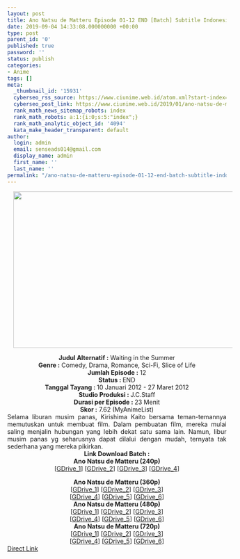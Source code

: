 ```yaml
---
layout: post
title: Ano Natsu de Matteru Episode 01-12 END [Batch] Subtitle Indonesia
date: 2019-09-04 14:33:08.000000000 +00:00
type: post
parent_id: '0'
published: true
password: ''
status: publish
categories:
- Anime
tags: []
meta:
  _thumbnail_id: '15931'
  cyberseo_rss_source: https://www.ciunime.web.id/atom.xml?start-index=3451&max-results=150
  cyberseo_post_link: https://www.ciunime.web.id/2019/01/ano-natsu-de-matteru-episode-01-12-end.html
  rank_math_news_sitemap_robots: index
  rank_math_robots: a:1:{i:0;s:5:"index";}
  rank_math_analytic_object_id: '4094'
  kata_make_header_transparent: default
author:
  login: admin
  email: senseads014@gmail.com
  display_name: admin
  first_name: ''
  last_name: ''
permalink: "/ano-natsu-de-matteru-episode-01-12-end-batch-subtitle-indonesia/"
---
```

<div class="separator" style="clear: both; text-align: center;"><a href="https://3.bp.blogspot.com/-iKSS3GYgwTU/XCzRaYsYUkI/AAAAAAAAF-Y/bVACAXH8ag8snxSi9ajmpal6x26OFD5YgCLcBGAs/s1600/Ano%2BNatsu%2Bde%2BMatteru.jpg" imageanchor="1" style="margin-left: 1em; margin-right: 1em;"><img border="0" data-original-height="720" data-original-width="1280" height="360" src="{{ site.baseurl }}/assets/2019/09/Ano%2BNatsu%2Bde%2BMatteru.jpg" width="640" /></a></div>
<p>
<div style="text-align: center;"><b>Judul Alternatif :</b> Waiting in the Summer</div>
<div style="text-align: center;"><b><b>Genre :</b></b> Comedy, Drama, Romance, Sci-Fi, Slice of Life</div>
<div style="text-align: center;"><b>Jumlah Episode :</b> 12<br /><b>Status :&nbsp;</b>END<br /><b>Tanggal Tayang : </b><b></b>10 Januari 2012 - 27 Maret 2012<br /><b>Studio Produksi : </b><b></b>J.C.Staff<br /><b>Durasi per Episode :&nbsp;</b>23 Menit</div>
<div style="text-align: center;"><b>Skor :</b> 7.62 (MyAnimeList)</div>
<div style="text-align: justify;"></div>
<div style="text-align: justify;">Selama liburan musim panas, Kirishima Kaito bersama teman-temannya memutuskan untuk membuat film. Dalam pembuatan film, mereka mulai saling menjalin hubungan yang lebih dekat satu sama lain. Namun, libur musim panas yg seharusnya dapat dilalui dengan mudah, ternyata tak sederhana yang mereka pikirkan.</div>
<div style="text-align: justify;"></div>
<div style="text-align: justify;"></div>
<div style="text-align: center;"><b>Link Download Batch :</b></div>
<div style="text-align: center;">
<div style="text-align: center;"><b>Ano Natsu de Matteru (240p)</b></div>
<div style="text-align: center;">[<a href="https://drive.google.com/uc?export=download&amp;id=1BJllzsMvdf22jpD1YUXhOo7ZwhrSNxIZ" target="_blank" rel="noopener">GDrive_1</a>] [<a href="https://drive.google.com/uc?export=download&amp;id=1vdhRR7w2F6FJo4KNXcDcQMATAwkTEmyY" target="_blank" rel="noopener">GDrive_2</a>] [<a href="https://drive.google.com/uc?export=download&amp;id=1KVV2YyOeO9zzsSApyznafNyQGJr4FzmV" target="_blank" rel="noopener">GDrive_3</a>] [<a href="https://docs.google.com/uc?id=0ByMG23H8g0jSVXB1TnF5Tk55UEk&amp;export=download" target="_blank" rel="noopener">GDrive_4</a>]</div>
<p></div>
<div style="text-align: center;"><b>Ano Natsu de Matteru (360p)</b></div>
<div style="text-align: center;">[<a href="https://drive.google.com/uc?id=1l_9i_mf6VXHzplvMp9hh-9PFFE65fTXW" target="_blank" rel="noopener">GDrive_1</a>] [<a href="https://drive.google.com/uc?export=download&amp;id=1Zfh4LogcUIIB8WDn6O6UIh3sJz8QQ04x" target="_blank" rel="noopener">GDrive_2</a>] [<a href="https://drive.google.com/file/d/1QdVVr67Aq4qfITk-WWGF4gCXxftfJ6Xy/view" target="_blank" rel="noopener">GDrive_3</a>]<br />[<a href="https://drive.google.com/uc?export=download&amp;id=1EX8kJ6g351mJzeXn4Q-imFf4HQPvQJSQ" target="_blank" rel="noopener">GDrive_4</a>] [<a href="https://drive.google.com/uc?export=download&amp;id=1eSxOVmYQAILgwUXQWWJiXzJS7wdulWvh" target="_blank" rel="noopener">GDrive_5</a>] [<a href="https://docs.google.com/uc?id=0ByMG23H8g0jSYmxKbDJ1LVFLSHc&amp;export=download" target="_blank" rel="noopener">GDrive_6</a>]</div>
<div style="text-align: center;"></div>
<div style="text-align: center;"><b>Ano Natsu de Matteru (480p)</b><br />[<a href="https://drive.google.com/uc?id=1pXU9lvUaEeZgkUhM_j0aZ4ALuGvUfZw3" target="_blank" rel="noopener">GDrive_1</a>] [<a href="https://drive.google.com/uc?id=1XXCOwVdQ2rIGmbh5Zb7C4ZTwJABUuduB" target="_blank" rel="noopener">GDrive_2</a>] [<a href="https://drive.google.com/uc?export=download&amp;id=0B6HJ1xCfWIgxalItNHNEYzRKWWc" target="_blank" rel="noopener">GDrive_3</a>]<br />[<a href="https://drive.google.com/uc?export=download&amp;id=10pVNKWUL2Uio0vyWNLwK5jhlURWhqMI2" target="_blank" rel="noopener">GDrive_4</a>] [<a href="https://drive.google.com/uc?export=download&amp;id=1F8tnXtNLf2kr9vDCkICaJcqBMy3MApXG" target="_blank" rel="noopener">GDrive_5</a>] [<a href="https://drive.google.com/uc?export=download&amp;id=1gQfKfQqkPf9fXcQM2Jq2ST1Q1hMf8S1t" target="_blank" rel="noopener">GDrive_6</a>]</div>
<div style="text-align: center;"><b>Ano Natsu de Matteru (720p)</b><br />[<a href="https://drive.google.com/uc?export=download&amp;id=1Jok39-lQsCVKraA5W-xouuqmKD_4_MZk" target="_blank" rel="noopener">GDrive_1</a>] [<a href="https://drive.google.com/uc?id=1Nuafii0THbfI0hzOoWGPt6DNXcn4qa6r" target="_blank" rel="noopener">GDrive_2</a>] [<a href="https://drive.google.com/uc?export=download&amp;id=0B6HJ1xCfWIgxRGJINWp5UFhaWTQ" target="_blank" rel="noopener">GDrive_3</a>]<br />[<a href="https://drive.google.com/uc?export=download&amp;id=1mStxNrF5EuZny9aR0OQWTIRrjIQT0ZPr" target="_blank" rel="noopener">GDrive_4</a>] [<a href="https://drive.google.com/uc?export=download&amp;id=1jqL4Bwu1XYJvam2L_ooHqVt9SakJF5fs" target="_blank" rel="noopener">GDrive_5</a>] [<a href="https://drive.google.com/uc?export=download&amp;id=1tNi1MH_94qfvel11ns-fTkWgURS5Q7a4" target="_blank" rel="noopener">GDrive_6</a>]</div>
<link rel="stylesheet" href="https://cdnjs.cloudflare.com/ajax/libs/font-awesome/4.7.0/css/font-awesome.min.css" />
<div class="divbtn"> <a href="https://handymansurrender.com/fihup8buzv?key=94550f7ce39444073321dde3b8782f97" class="btn"><i class="fa fa-download"></i> Direct Link</a> </div>

